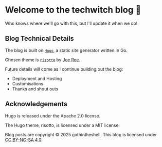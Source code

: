 # Welcome to the techwitch blog 👾

Who knows where we'll go with this, but I'll update it when we do!

## Blog Technical Details

The blog is built on [`Hugo`][Hugo], a static site generator written in Go. 

Chosen theme is [`risotto`][risotto] by [Joe Roe]. 

Future details will come as I continue building out the blog: 

- Deployment and Hosting
- Customisations
- Thanks and shout outs

## Acknowledgements
Hugo is released under the Apache 2.0 license.

The Hugo theme, risotto, is licensed under a MIT license. 

Blog posts are copyright © 2025 gothintheshell. This blog is licensed under [CC BY-NC-SA 4.0].

[Hugo]: https://gohugo.io/
[risotto]: https://themes.gohugo.io/themes/risotto/
[Joe Roe]: https://github.com/joeroe/
[CC BY-NC-SA 4.0]: https://creativecommons.org/licenses/by-nc-sa/4.0/?